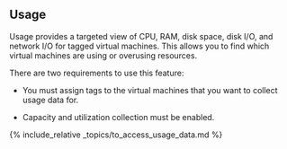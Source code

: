 ## Usage

Usage provides a targeted view of CPU, RAM, disk space, disk I/O, and
network I/O for tagged virtual machines. This allows you to find which
virtual machines are using or overusing resources.

There are two requirements to use this feature:

  - You must assign tags to the virtual machines that you want to
    collect usage data for.

  - Capacity and utilization collection must be enabled.

{% include_relative _topics/to_access_usage_data.md %}
